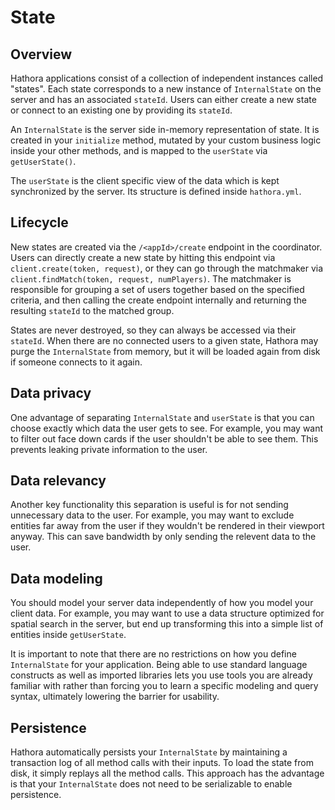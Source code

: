 # State

## Overview

Hathora applications consist of a collection of independent instances called "states". Each state corresponds to a new instance of `InternalState` on the server and has an associated `stateId`. Users can either create a new state or connect to an existing one by providing its `stateId`.

An `InternalState` is the server side in-memory representation of state. It is created in your `initialize` method, mutated by your custom business logic inside your other methods, and is mapped to the `userState` via `getUserState()`.

The `userState` is the client specific view of the data which is kept synchronized by the server. Its structure is defined inside `hathora.yml`.

## Lifecycle

New states are created via the `/<appId>/create` endpoint in the coordinator. Users can directly create a new state by hitting this endpoint via `client.create(token, request)`, or they can go through the matchmaker via `client.findMatch(token, request, numPlayers)`. The matchmaker is responsible for grouping a set of users together based on the specified criteria, and then calling the create endpoint internally and returning the resulting `stateId` to the matched group.

States are never destroyed, so they can always be accessed via their `stateId`. When there are no connected users to a given state, Hathora may purge the `InternalState` from memory, but it will be loaded again from disk if someone connects to it again.

## Data privacy

One advantage of separating `InternalState` and `userState` is that you can choose exactly which data the user gets to see. For example, you may want to filter out face down cards if the user shouldn't be able to see them. This prevents leaking private information to the user.

## Data relevancy

Another key functionality this separation is useful is for not sending unnecessary data to the user. For example, you may want to exclude entities far away from the user if they wouldn't be rendered in their viewport anyway. This can save bandwidth by only sending the relevent data to the user.

## Data modeling

You should model your server data independently of how you model your client data. For example, you may want to use a data structure optimized for spatial search in the server, but end up transforming this into a simple list of entities inside `getUserState`.

It is important to note that there are no restrictions on how you define `InternalState` for your application. Being able to use standard language constructs as well as imported libraries lets you use tools you are already familiar with rather than forcing you to learn a specific modeling and query syntax, ultimately lowering the barrier for usability.

## Persistence

Hathora automatically persists your `InternalState` by maintaining a transaction log of all method calls with their inputs. To load the state from disk, it simply replays all the method calls. This approach has the advantage is that your `InternalState` does not need to be serializable to enable persistence.
